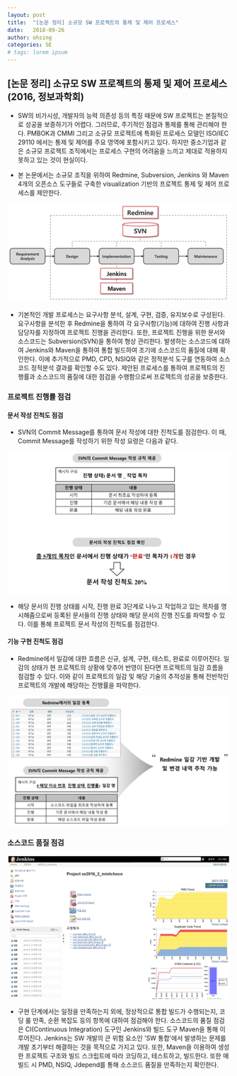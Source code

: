 ```yaml
---
layout: post
title:  "[논문 정리] 소규모 SW 프로젝트의 통제 및 제어 프로세스"
date:   2018-09-26
author: ohsing
categories: SE
# tags: lorem ipsum
---
```


## [논문 정리] 소규모 SW 프로젝트의 통제 및 제어 프로세스 (2016, 정보과학회)

- SW의 비가시성, 개발자의 능력 의존성 등의 특징 때문에 SW 프로젝트는 본질적으로 성공을 보증하기가 어렵다. 그러므로, 주기적인 점검과 통제를 통해 관리해야 한다. PMBOK과 CMMI 그리고 소규모 프로젝트에 특화된 프로세스 모델인 ISO/IEC 29110 에서는 통제 및 제어를 주요 영역에 포함시키고 있다. 하지만 중소기업과 같은 소규모 프로젝트 조직에서는 프로세스 구현의 어려움을 느끼고 제대로 적용하지 못하고 있는 것이 현실이다. 

- 본 논문에서는 소규모 조직을 위하여 Redmine, Subversion, Jenkins 와 Maven 4개의 오픈소스 도구들로 구축한 visualization 기반의 프로젝트 통제 및 제어 프로세스를 제안한다. 
<img src="/assets/images/se_post/process.png" title="CIProcessStage">

- 기본적인 개발 프로세스는 요구사항 분석, 설계, 구현, 검증, 유지보수로 구성된다. 요구사항을 분석한 후 Redmine을 통하여 각 요구사항(기능)에 대하여 진행 사항과 담당자를 지정하여 프로젝트 진행을 관리한다. 또한, 프로젝트 진행을 위한 문서와 소스코드는 Subversion(SVN)을 통하여 형상 관리한다.
발생하는 소스코드에 대하여 Jenkins와 Maven을 통하여 통합 빌드하여 조기에 소스코드의 품질에 대해 확인한다. 이에 추가적으로 PMD, CPD, NSIQ와 같은 정적분석 도구를 연동하여 소스코드 정적분석 결과를 확인할 수도 있다. 제안된 프로세스를 통하여 프로젝트의 진행률과 소스코드의 품질에 대한 점검을 수행함으로써 프로젝트의 성공을 보증한다.
 

### 프로젝트 진행률 점검

#### 문서 작성 진척도 점검

- SVN의 Commit Message를 통하여 문서 작성에 대한 진척도를 점검한다. 이 때, Commit Message를 작성하기 위한 작성 요령은 다음과 같다. 
<img src="/assets/images/se_post/commitmessage.png" title="CIProcessStage">

- 해당 문서의 진행 상태를 시작, 진행 완료 3단계로 나누고 작업하고 있는 목차를 명시해줌으로써 등록된 문서들의 진행 상태와 해당 문서의 진행 진도를 파악할 수 있다. 이를 통해 프로젝트 문서 작성의 진척도를 점검한다. 

#### 기능 구현 진척도 점검

- Redmine에서 일감에 대한 흐름은 신규, 설계, 구현, 테스트, 완료로 이루어진다. 일감의 상태가 현 프로젝트의 상황에 맞추어 반영이 된다면 프로젝트의 일감 흐름을 점검할 수 있다. 
이와 같이 프로젝트의 일감 및 해당 기술의 추적성을 통해 전반적인 프로젝트의 개발에 해당하는 진행률을 파악한다.
<img src="/assets/images/se_post/redmine_svn.png" title="CIProcessStage">


### 소스코드 품질 점검

<img src="/assets/images/se_post/jenkins.png" title="CIProcessStage">

- 구현 단계에서는 일정을 만족하는지 외에, 정상적으로 통합 빌드가 수행되는지, 코딩 룰 만족, 순환 복잡도 등의 항목에 대하여 점검해야 한다.
소스코드의 품질 점검은 CI(Continuous Integration) 도구인 Jenkins와 빌드 도구 Maven을 통해 이루어진다.
Jenkins는 SW 개발의 큰 위험 요소인 'SW 통합'에서 발생하는 문제를 개발 초기부터 해결하는 것을 목적으로 가지고 있다. 또한, Maven을 이용하여 생성한 프로젝트 구조와 빌드 스크립트에 따라 코딩하고, 테스트하고, 빌드한다. 또한 매 빌드 시 PMD, NSIQ, Jdepend를 통해 소스코드 품질을 만족하는지 확인한다.
